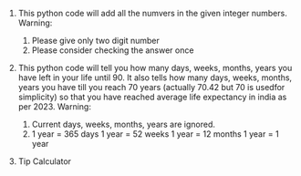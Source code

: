 1. This python code will add all the numvers in the given integer numbers.
Warning:
    1. Please give only two digit number
    2. Please consider checking the answer once

2. This python code will tell you how many days, weeks, months, years you have left in your life until 90. It also tells how many days, weeks, months, years you have till you reach 70 years (actually 70.42 but 70 is usedfor simplicity) so that you have reached average life expectancy in india as per 2023.
Warning:
    1. Current days, weeks, months, years are ignored.
    2. 1 year = 365 days
       1 year = 52 weeks
       1 year = 12 months
       1 year = 1 year

3. Tip Calculator